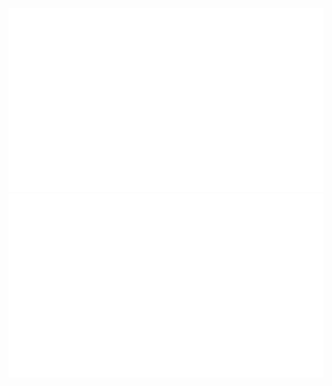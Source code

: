 ![](https://raw.githubusercontent.com/bearfm/github-stats/master/generated/overview.svg#gh-dark-mode-only)
![](https://raw.githubusercontent.com/bearfm/github-stats/master/generated/languages.svg#gh-dark-mode-only)
